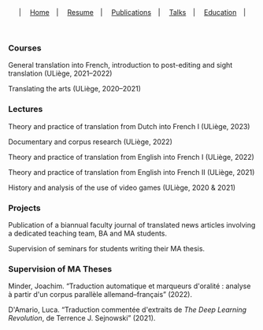 <center>
  &vert;&emsp;
  <a href="index.html">Home</a>&emsp;&vert;&emsp;
  <a href="resume.html">Resume</a>&emsp;&vert;&emsp;
  <a href="publications.html">Publications</a>&emsp;&vert;&emsp;
  <a href="talks.html">Talks</a>&emsp;&vert;&emsp;
  <a href="education.html">Education</a>&emsp;&vert;
</center>

&nbsp;

### Courses

General translation into French, introduction to post-editing and sight translation (ULiège, 2021&ndash;2022)

Translating the arts (ULiège, 2020&ndash;2021)

### Lectures

Theory and practice of translation from Dutch into French I (ULiège, 2023)

Documentary and corpus research (ULiège, 2022)

Theory and practice of translation from English into French I (ULiège, 2022)

Theory and practice of translation from English into French II (ULiège, 2021)

History and analysis of the use of video games (ULiège, 2020 &amp; 2021)

### Projects

Publication of a biannual faculty journal of translated news articles involving a dedicated teaching team, BA and MA students.

Supervision of seminars for students writing their MA thesis.

### Supervision of MA Theses

Minder, Joachim. &ldquo;Traduction automatique et marqueurs d'oralité&nbsp;: analyse à partir d'un corpus parallèle allemand&ndash;français&rdquo; (2022).

D'Amario, Luca. &ldquo;Traduction commentée d'extraits de *The Deep Learning Revolution*, de Terrence J. Sejnowski&rdquo; (2021).
